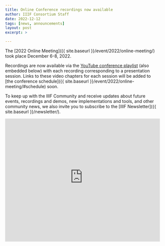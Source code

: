 ```yaml
---
title: Online Conference recordings now available
author: IIIF Consortium Staff
date: 2022-12-12
tags: [news, announcements]
layout: post
excerpt: >

---
```



The [2022 Online Meeting]({{ site.baseurl }}/event/2022/online-meeting/) took place December 6-8, 2022.

Recordings are now available via the [YouTube conference playlist](https://www.youtube.com/playlist?list=PLYPP1-8uH9c4vWc7yxETN0i9yQIBkzO9g) (also embedded below) with each recording corresponding to a presentation session. Links to these video chapters for each session will be added to [the conference schedule]({{ site.baseurl }}/event/2022/online-meeting/#schedule) soon.

To keep up with the IIIF Community and receive updates about future events, recordings and demos, new implementations and tools, and other community news, we also invite you to subscribe to the [IIIF Newsletter]({{ site.baseurl }}/newsletter/). 


<iframe width="100%" height="400" src="https://www.youtube-nocookie.com/embed/videoseries?list=PLYPP1-8uH9c4vWc7yxETN0i9yQIBkzO9g" title="YouTube video player" frameborder="0" allow="accelerometer; autoplay; clipboard-write; encrypted-media; gyroscope; picture-in-picture" allowfullscreen></iframe>

